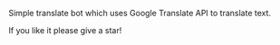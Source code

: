 Simple translate bot which uses Google Translate API to translate text.

If you like it please give a star!
